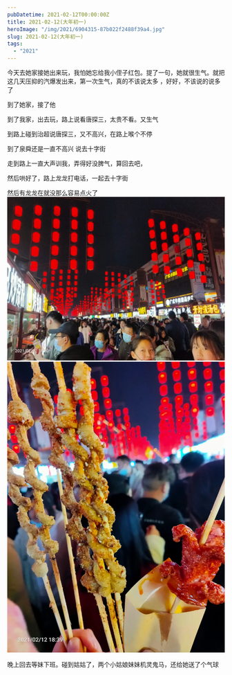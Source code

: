 ```yaml
---
pubDatetime: 2021-02-12T00:00:00Z
title: 2021-02-12(大年初一)
heroImage: "/img/2021/6904315-87b022f2488f39a4.jpg"
slug: 2021-02-12(大年初一)
tags:
  - "2021"
---
```


今天去她家接她出来玩，我怕她忘给我小侄子红包。提了一句，她就很生气。就把这几天压抑的汽爆发出来，第一次生气，真的不该说太多
，好好，不该说的说多了

到了她家，接了他

到了我家，出去玩，路上说看唐探三，太贵不看。又生气

到路上碰到治超说唐探三，又不高兴，在路上喉个不停

到了泉舜还是一直不高兴
说去十字街

走到路上一直大声训我，弄得好没脾气，算回去吧，

然后哄好了，路上龙龙打电话，一起去十字街

然后有龙龙在就没那么容易点火了
![](../../../../public/img/2021/6904315-87b022f2488f39a4.jpg)
![](../../../../public/img/2021/6904315-2bd1a69b698cecd3.jpg)

晚上回去等妹下班。碰到姑姑了，两个小姑娘妹妹机灵鬼马，还给她送了个气球
